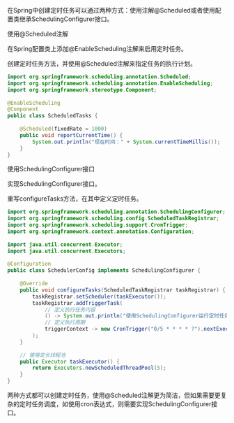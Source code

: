 在Spring中创建定时任务可以通过两种方式：使用注解@Scheduled或者使用配置类继承SchedulingConfigurer接口。

使用@Scheduled注解

在Spring配置类上添加@EnableScheduling注解来启用定时任务。

创建定时任务方法，并使用@Scheduled注解来指定任务的执行计划。

```java
import org.springframework.scheduling.annotation.Scheduled;
import org.springframework.scheduling.annotation.EnableScheduling;
import org.springframework.stereotype.Component;
 
@EnableScheduling
@Component
public class ScheduledTasks {
 
    @Scheduled(fixedRate = 1000)
    public void reportCurrentTime() {
        System.out.println("现在时间：" + System.currentTimeMillis());
    }
}
```

使用SchedulingConfigurer接口

实现SchedulingConfigurer接口。

重写configureTasks方法，在其中定义定时任务。

```java
import org.springframework.scheduling.annotation.SchedulingConfigurer;
import org.springframework.scheduling.config.ScheduledTaskRegistrar;
import org.springframework.scheduling.support.CronTrigger;
import org.springframework.context.annotation.Configuration;
 
import java.util.concurrent.Executor;
import java.util.concurrent.Executors;
 
@Configuration
public class SchedulerConfig implements SchedulingConfigurer {
 
    @Override
    public void configureTasks(ScheduledTaskRegistrar taskRegistrar) {
        taskRegistrar.setScheduler(taskExecutor());
        taskRegistrar.addTriggerTask(
            // 定义执行任务内容
            () -> System.out.println("使用SchedulingConfigurer运行定时任务：" + System.currentTimeMillis()),
            // 定义执行周期
            triggerContext -> new CronTrigger("0/5 * * * * ?").nextExecutionTime(triggerContext)
        );
    }
 
    // 使用定长线程池
    public Executor taskExecutor() {
        return Executors.newScheduledThreadPool(5);
    }
}
```

两种方式都可以创建定时任务，使用@Scheduled注解更为简洁，但如果需要更复杂的定时任务调度，如使用cron表达式，则需要实现SchedulingConfigurer接口。

